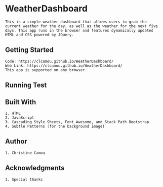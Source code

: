 # WeatherDashboard
    This is a simple weather dashboard that allows users to grab the current weather for the day, as well as the weather for the next five days. This app runs in the browser and features dynamically updated HTML and CSS powered by JQuery.

## Getting Started 
    Code: https://clcamou.github.io/WeatherDashboard/
    Web Link: https://clcamou.github.io/WeatherDashboard/
    This app is supported on any browser. 

## Running Test 

    
## Built With 
    1. HTML
    2. JavaScript 
    3. Cascading Style Sheets, Font Awesome, and Stack Path Bootstrap 
    4. Subtle Patterns (for the background image)

## Author
    1. Christine Camou

## Acknowledgments 
    1. Special thanks  
